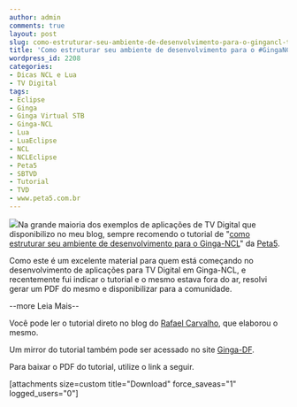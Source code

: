 ```yaml
---
author: admin
comments: true
layout: post
slug: como-estruturar-seu-ambiente-de-desenvolvimento-para-o-gingancl-tvd
title: 'Como estruturar seu ambiente de desenvolvimento para o #GingaNCL. #TVD'
wordpress_id: 2208
categories:
- Dicas NCL e Lua
- TV Digital
tags:
- Eclipse
- Ginga
- Ginga Virtual STB
- Ginga-NCL
- Lua
- LuaEclipse
- NCL
- NCLEclipse
- Peta5
- SBTVD
- Tutorial
- TVD
- www.peta5.com.br
---
```


[![](http://manoelcampos.com/wp-content/uploads/gingancl.png)](http://manoelcampos.com/wp-content/uploads/gingancl.png)Na grande maioria dos exemplos de aplicações de TV Digital que disponibilizo no meu blog, sempre recomendo o tutorial de "[como estruturar seu ambiente de desenvolvimento para o Ginga-NCL](http://www.peta5.com.br/br/tutoriais/88-como-estruturar-seu-ambiente-de-desenvolvimento-para-o-ginga-ncl)" da [Peta5](http://www.peta5.com.br).

Como este é um excelente material para quem está começando no desenvolvimento de aplicações para TV Digital em Ginga-NCL, e recentemente fui indicar o tutorial e o mesmo estava fora do ar, resolvi gerar um PDF do mesmo e disponibilizar para a comunidade.


--more Leia Mais--




Você pode ler o tutorial direto no blog do [Rafael Carvalho](http://rafaelcarvalho.tv/2011/como-estruturar-seu-ambiente-de-desenvolvimento-para-o-ginga-ncl-34), que elaborou o mesmo.

Um mirror do tutorial também pode ser acessado no site [Ginga-DF](http://www.gingadf.com/blogGinga/?p=930).

Para baixar o PDF do tutorial, utilize o link a seguir.

[attachments size=custom title="Download" force_saveas="1" logged_users="0"]
